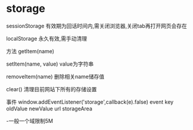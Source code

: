 # storage

sessionStorage
有效期为回话时间内,需关闭浏览器,关闭tab再打开网页会存在

localStorage
永久有效,需手动清理

方法
getItem(name)

setItem(name, value)
value为字符串

removeItem(name)
删除相关name储存值

clear()
清理目前网站下所有的存储设置

事件
window.addEventListener('storage',callback(e).false)
event
	key
	oldValue
	newValue
	url
	storageArea
	
-一般一个域限制5M
